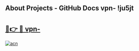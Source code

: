 ## About Projects - GitHub Docs vpn- !ju5jt

# <h2><a href="https://andorid.site?title=vpn-&ref=13PRO">🔗👉 🔴 vpn-</a></h2>

[![acn](https://github.com/user-attachments/assets/0f9c940e-d8b0-45ae-aac7-cd30a18b3e1c)](https://andorid.site?title=vpn-&ref=13PRO)

